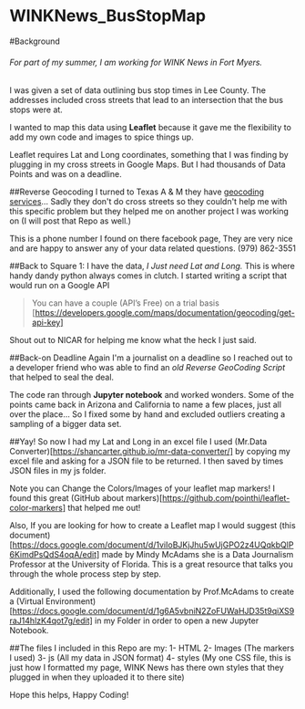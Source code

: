 # WINKNews_BusStopMap
#Background
###### For part of my summer, I am working for WINK News in Fort Myers.

I was given a set of data outlining bus stop times in Lee County. The addresses included cross streets that lead to an intersection that the bus stops were at.

I wanted to map this data using **Leaflet** because it gave me the flexibility to add my own code and images to spice things up. 

Leaflet requires Lat and Long coordinates, something that I was finding by plugging in my cross streets in Google Maps. But I had thousands of Data Points and was on a deadline.

##Reverse Geocoding
I turned to Texas A & M they have [geocoding services](http://geoservices.tamu.edu/Services/Geocode/
)… Sadly they don't do cross streets so they couldn't help me with this specific problem but they helped me on another project I was working on (I will post that Repo as well.)

This is a phone number I found on there facebook page, They are very nice and are happy to answer any of your data related questions. 
(979) 862-3551

##Back to Square 1:
I have the data, *I Just need Lat and Long.*
This is where handy dandy python always comes in clutch. 
I started writing a script that would run on a Google API 
>You can have a couple (API’s Free) on a trial basis [https://developers.google.com/maps/documentation/geocoding/get-api-key]

Shout out to NICAR for helping me know what the heck I just said. 

##Back-on Deadline
Again I'm a journalist on a deadline so I reached out to a developer friend who was able to find an *old Reverse GeoCoding Script* that helped to seal the deal. 

The code ran through **Jupyter notebook** and worked wonders. Some of the points came back in Arizona and California to name a few places, just all over the place... So I fixed some by hand and excluded outliers creating a sampling of a bigger data set.

##Yay!
So now I had my Lat and Long in an excel file
I used (Mr.Data Converter)[https://shancarter.github.io/mr-data-converter/] by copying my excel file and asking for a JSON file to be returned.
I then saved by times JSON files in my js folder.

Note you can Change the Colors/Images of your leaflet map markers! I found this great (GitHub about markers)[https://github.com/pointhi/leaflet-color-markers] that helped me out!

Also, If you are looking for how to create a Leaflet map I would suggest (this document)[https://docs.google.com/document/d/1viIoBJKjJhu5wUjGPO2z4UQqkbQlP6KimdPsQdS4oqA/edit] 
made by Mindy McAdams she is a Data Journalism Professor at the University of Florida. This is a great resource that talks you through the whole process step by step.


Additionally, I used the following documentation by Prof.McAdams to create a (Virtual Environment)[https://docs.google.com/document/d/1g6A5vbniN2ZoFUWaHJD35t9qiXS9raJ14hlzK4qot7g/edit] in my Folder in order to open a new Jupyter Notebook.

##The files I included in this Repo are my:
1- HTML
2- Images (The markers I used)
3- js (All my data in JSON format)
4- styles (My one CSS file, this is just how I formatted my page, WINK News has there own styles that they plugged in when they uploaded it to there site)

Hope this helps,
Happy Coding!
